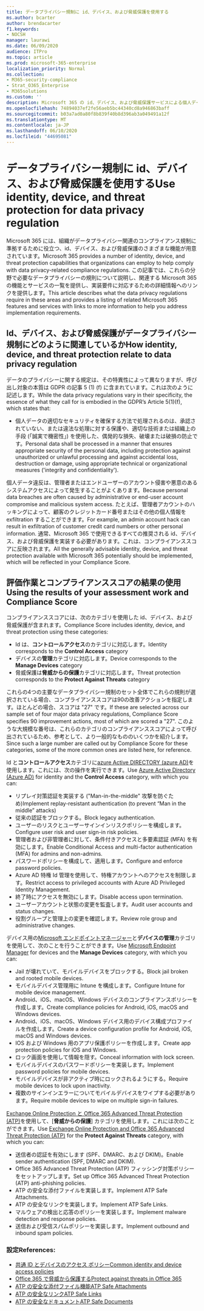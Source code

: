 ```yaml
---
title: データプライバシー規制に id、デバイス、および脅威保護を使用する
ms.author: bcarter
author: brendacarter
f1.keywords:
- NOCSH
manager: laurawi
ms.date: 06/09/2020
audience: ITPro
ms.topic: article
ms.prod: microsoft-365-enterprise
localization_priority: Normal
ms.collection:
- M365-security-compliance
- Strat_O365_Enterprise
- M365solutions
ms.custom: ''
description: Microsoft 365 の id、デバイス、および脅威保護サービスによる個人データ漏洩を防止します。
ms.openlocfilehash: 74894037ef2fe56aeb5bc44340cd8a946863baff
ms.sourcegitcommit: b03a7ad0a80f8b839f40b8d396ab3a049491a12f
ms.translationtype: MT
ms.contentlocale: ja-JP
ms.lasthandoff: 06/10/2020
ms.locfileid: "44695081"
---
```

# <a name="use-identity-device-and-threat-protection-for-data-privacy-regulation"></a><span data-ttu-id="6e2c2-103">データプライバシー規制に id、デバイス、および脅威保護を使用する</span><span class="sxs-lookup"><span data-stu-id="6e2c2-103">Use identity, device, and threat protection for data privacy regulation</span></span>

<span data-ttu-id="6e2c2-104">Microsoft 365 には、組織がデータプライバシー関連のコンプライアンス規制に準拠するために役立つ、id、デバイス、および脅威保護のさまざまな機能が用意されています。</span><span class="sxs-lookup"><span data-stu-id="6e2c2-104">Microsoft 365 provides a number of identity, device, and threat protection capabilities that organizations can employ to help comply with data privacy-related compliance regulations.</span></span> <span data-ttu-id="6e2c2-105">この記事では、これらの分野で必要なデータプライバシーの規則について説明し、関連する Microsoft 365 の機能とサービスの一覧を提供し、実装要件に対応するための詳細情報へのリンクを提供します。</span><span class="sxs-lookup"><span data-stu-id="6e2c2-105">This article describes what the data privacy regulations require in these areas and provides a listing of related Microsoft 365 features and services with links to more information to help you address implementation requirements.</span></span>

## <a name="how-identity-device-and-threat-protection-relate-to-data-privacy-regulation"></a><span data-ttu-id="6e2c2-106">Id、デバイス、および脅威保護がデータプライバシー規制にどのように関連しているか</span><span class="sxs-lookup"><span data-stu-id="6e2c2-106">How identity, device, and threat protection relate to data privacy regulation</span></span>

<span data-ttu-id="6e2c2-107">データのプライバシーに関する規定は、その特異性によって異なりますが、呼び出し対象の本質は GDPR の記事 5 (1) (f) に含まれています。これは次のように記述します。</span><span class="sxs-lookup"><span data-stu-id="6e2c2-107">While the data privacy regulations vary in their specificity, the essence of what they call for is embodied in the GDPR’s Article 5(1)(f), which states that:</span></span> 

- <span data-ttu-id="6e2c2-108">個人データの適切なセキュリティを確保する方法で処理されるのは、承認されていない、または違法な処理に対する保護や、適切な技術または組織上の手段 (「誠実で機密性」) を使用した、偶発的な損失、破壊または破損の防止です。</span><span class="sxs-lookup"><span data-stu-id="6e2c2-108">Personal data shall be processed in a manner that ensures appropriate security of the personal data, including protection against unauthorized or unlawful processing and against accidental loss, destruction or damage, using appropriate technical or organizational measures ('integrity and confidentiality').</span></span>

<span data-ttu-id="6e2c2-109">個人データ違反は、管理者またはエンドユーザーのアカウント侵害や悪意のあるシステムアクセスによって発生することがよくあります。</span><span class="sxs-lookup"><span data-stu-id="6e2c2-109">Because personal data breaches are often caused by administrative or end-user account compromise and malicious system access.</span></span> <span data-ttu-id="6e2c2-110">たとえば、管理者アカウントのハッキングによって、顧客のクレジットカード番号またはその他の個人情報を exfiltration することができます。</span><span class="sxs-lookup"><span data-stu-id="6e2c2-110">For example, an admin account hack can result in exfiltration of customer credit card numbers or other personal information.</span></span> <span data-ttu-id="6e2c2-111">通常、Microsoft 365 で使用できるすべての推奨される id、デバイス、および脅威保護を実装する必要があります。これは、コンプライアンススコアに反映されます。</span><span class="sxs-lookup"><span data-stu-id="6e2c2-111">All the generally advisable identity, device, and threat protection available with Microsoft 365 potentially should be implemented, which will be reflected in your Compliance Score.</span></span>

## <a name="using-the-results-of-your-assessment-work-and-compliance-score"></a><span data-ttu-id="6e2c2-112">評価作業とコンプライアンススコアの結果の使用</span><span class="sxs-lookup"><span data-stu-id="6e2c2-112">Using the results of your assessment work and Compliance Score</span></span>

<span data-ttu-id="6e2c2-113">コンプライアンススコアには、次のカテゴリを使用した id、デバイス、および脅威保護が含まれます。</span><span class="sxs-lookup"><span data-stu-id="6e2c2-113">Compliance Score includes identity, device, and threat protection using these categories:</span></span>

- <span data-ttu-id="6e2c2-114">Id は、**コントロールアクセス**のカテゴリに対応します。</span><span class="sxs-lookup"><span data-stu-id="6e2c2-114">Identity corresponds to the **Control Access** category</span></span>
- <span data-ttu-id="6e2c2-115">デバイスの**管理**カテゴリに対応します。</span><span class="sxs-lookup"><span data-stu-id="6e2c2-115">Device corresponds to the **Manage Devices** category</span></span>
- <span data-ttu-id="6e2c2-116">脅威保護は**脅威からの保護**カテゴリに対応します。</span><span class="sxs-lookup"><span data-stu-id="6e2c2-116">Threat protection corresponds to the **Protect Against Threats** category</span></span>
 
<span data-ttu-id="6e2c2-117">これらの4つの主要なデータプライバシー規制のセット全体でこれらの規則が選択されている場合、コンプライアンススコアは90の改善アクションを指定します。ほとんどの場合、スコアは "27" です。</span><span class="sxs-lookup"><span data-stu-id="6e2c2-117">If these are selected across our sample set of four major data privacy regulations, Compliance Score specifies 90 improvement actions, most of which are scored a "27".</span></span> <span data-ttu-id="6e2c2-118">このような大規模な番号は、これらのカテゴリのコンプライアンススコアによって呼び出されているため、参考として、より一般的なもののいくつかを紹介します。</span><span class="sxs-lookup"><span data-stu-id="6e2c2-118">Since such a large number are called out by Compliance Score for these categories, some of the more common ones are listed here, for reference.</span></span>

<span data-ttu-id="6e2c2-119">Id と**コントロールアクセス**カテゴリに[azure Active DIRECTORY (azure AD)](https://azure.microsoft.com/services/active-directory/)を使用します。これには、次の操作を実行できます。</span><span class="sxs-lookup"><span data-stu-id="6e2c2-119">Use [Azure Active Directory (Azure AD)](https://azure.microsoft.com/services/active-directory/) for identity and the **Control Access** category, with which you can:</span></span>

- <span data-ttu-id="6e2c2-120">リプレイ対策認証を実装する ("Man-in-the-middle" 攻撃を防ぐため)</span><span class="sxs-lookup"><span data-stu-id="6e2c2-120">Implement replay-resistant authentication (to prevent “Man in the middle” attacks)</span></span>
- <span data-ttu-id="6e2c2-121">従来の認証をブロックする。</span><span class="sxs-lookup"><span data-stu-id="6e2c2-121">Block legacy authentication.</span></span>
- <span data-ttu-id="6e2c2-122">ユーザーのリスクとユーザーサインインリスクポリシーを構成します。</span><span class="sxs-lookup"><span data-stu-id="6e2c2-122">Configure user risk and user sign-in risk policies.</span></span>
- <span data-ttu-id="6e2c2-123">管理者および非管理者に対して、条件付きアクセスと多要素認証 (MFA) を有効にします。</span><span class="sxs-lookup"><span data-stu-id="6e2c2-123">Enable Conditional Access and multi-factor authentication (MFA) for admins and non-admins.</span></span>
- <span data-ttu-id="6e2c2-124">パスワードポリシーを構成して、適用します。</span><span class="sxs-lookup"><span data-stu-id="6e2c2-124">Configure and enforce password policies.</span></span>
- <span data-ttu-id="6e2c2-125">Azure AD 特権 Id 管理を使用して、特権アカウントへのアクセスを制限します。</span><span class="sxs-lookup"><span data-stu-id="6e2c2-125">Restrict access to privileged accounts with Azure AD Privileged Identity Management.</span></span>
- <span data-ttu-id="6e2c2-126">終了時にアクセスを無効にします。</span><span class="sxs-lookup"><span data-stu-id="6e2c2-126">Disable access upon termination.</span></span>
- <span data-ttu-id="6e2c2-127">ユーザーアカウントと状態の変更を監査します。</span><span class="sxs-lookup"><span data-stu-id="6e2c2-127">Audit user accounts and status changes.</span></span>
- <span data-ttu-id="6e2c2-128">役割グループと管理上の変更を確認します。</span><span class="sxs-lookup"><span data-stu-id="6e2c2-128">Review role group and administrative changes.</span></span>

<span data-ttu-id="6e2c2-129">デバイス用の[Microsoft エンドポイントマネージャー](https://www.microsoft.com/microsoft-365/microsoft-endpoint-manager)と**デバイスの管理**カテゴリを使用して、次のことを行うことができます。</span><span class="sxs-lookup"><span data-stu-id="6e2c2-129">Use [Microsoft Endpoint Manager](https://www.microsoft.com/microsoft-365/microsoft-endpoint-manager) for devices and the **Manage Devices** category, with which you can:</span></span>

- <span data-ttu-id="6e2c2-130">Jail が壊れていて、モバイルデバイスをブロックする。</span><span class="sxs-lookup"><span data-stu-id="6e2c2-130">Block jail broken and rooted mobile devices.</span></span>
- <span data-ttu-id="6e2c2-131">モバイルデバイス管理用に Intune を構成します。</span><span class="sxs-lookup"><span data-stu-id="6e2c2-131">Configure Intune for mobile device management.</span></span>
- <span data-ttu-id="6e2c2-132">Android、iOS、macOS、Windows デバイスのコンプライアンスポリシーを作成します。</span><span class="sxs-lookup"><span data-stu-id="6e2c2-132">Create compliance policies for Android, iOS, macOS and Windows devices.</span></span>
- <span data-ttu-id="6e2c2-133">Android、iOS、macOS、Windows デバイス用のデバイス構成プロファイルを作成します。</span><span class="sxs-lookup"><span data-stu-id="6e2c2-133">Create a device configuration profile for Android, iOS, macOS and Windows devices.</span></span>
- <span data-ttu-id="6e2c2-134">IOS および Windows 用のアプリ保護ポリシーを作成します。</span><span class="sxs-lookup"><span data-stu-id="6e2c2-134">Create app protection policies for iOS and Windows.</span></span>
- <span data-ttu-id="6e2c2-135">ロック画面を使用して情報を隠す。</span><span class="sxs-lookup"><span data-stu-id="6e2c2-135">Conceal information with lock screen.</span></span>
- <span data-ttu-id="6e2c2-136">モバイルデバイスのパスワードポリシーを実装します。</span><span class="sxs-lookup"><span data-stu-id="6e2c2-136">Implement password policies for mobile devices.</span></span>
- <span data-ttu-id="6e2c2-137">モバイルデバイスが非アクティブ時にロックされるようにする。</span><span class="sxs-lookup"><span data-stu-id="6e2c2-137">Require mobile devices to lock upon inactivity.</span></span>
- <span data-ttu-id="6e2c2-138">複数のサインインエラーについてモバイルデバイスをワイプする必要があります。</span><span class="sxs-lookup"><span data-stu-id="6e2c2-138">Require mobile devices to wipe on multiple sign-in failures.</span></span>

<span data-ttu-id="6e2c2-139">[Exchange Online Protection と Office 365 Advanced Threat Protection (ATP)](../security/office-365-security/office-365-atp.md)を使用して、[**脅威からの保護**] カテゴリを使用します。これには次のことができます。</span><span class="sxs-lookup"><span data-stu-id="6e2c2-139">Use [Exchange Online Protection and Office 365 Advanced Threat Protection (ATP)](../security/office-365-security/office-365-atp.md) for the **Protect Against Threats** category, with which you can:</span></span>

- <span data-ttu-id="6e2c2-140">送信者の認証を有効にします (SPF、DMARC、および DKIM)。</span><span class="sxs-lookup"><span data-stu-id="6e2c2-140">Enable sender authentication (SPF, DMARC and DKIM).</span></span>
- <span data-ttu-id="6e2c2-141">Office 365 Advanced Threat Protection (ATP) フィッシング対策ポリシーをセットアップします。</span><span class="sxs-lookup"><span data-stu-id="6e2c2-141">Set up Office 365 Advanced Threat Protection (ATP) anti-phishing policies.</span></span>
- <span data-ttu-id="6e2c2-142">ATP の安全な添付ファイルを実装します。</span><span class="sxs-lookup"><span data-stu-id="6e2c2-142">Implement ATP Safe Attachments.</span></span>
- <span data-ttu-id="6e2c2-143">ATP の安全なリンクを実装します。</span><span class="sxs-lookup"><span data-stu-id="6e2c2-143">Implement ATP Safe Links.</span></span>
- <span data-ttu-id="6e2c2-144">マルウェアの検出と応答のポリシーを実装します。</span><span class="sxs-lookup"><span data-stu-id="6e2c2-144">Implement malware detection and response policies.</span></span>
- <span data-ttu-id="6e2c2-145">送信および受信スパムポリシーを実装します。</span><span class="sxs-lookup"><span data-stu-id="6e2c2-145">Implement outbound and inbound spam policies.</span></span>

### <a name="references"></a><span data-ttu-id="6e2c2-146">設定</span><span class="sxs-lookup"><span data-stu-id="6e2c2-146">References:</span></span>

- [<span data-ttu-id="6e2c2-147">共通 ID とデバイスのアクセス ポリシー</span><span class="sxs-lookup"><span data-stu-id="6e2c2-147">Common identity and device access policies</span></span>](../enterprise/identity-access-policies.md)
- [<span data-ttu-id="6e2c2-148">Office 365 で脅威から保護する</span><span class="sxs-lookup"><span data-stu-id="6e2c2-148">Protect against threats in Office 365</span></span>](https://support.office.com/article/protect-against-threats-in-office-365-b10023f6-f30f-45d3-b3ad-b71aa4aa0d58)
- [<span data-ttu-id="6e2c2-149">ATP の安全な添付ファイル機能</span><span class="sxs-lookup"><span data-stu-id="6e2c2-149">ATP Safe Attachments</span></span>](../security/office-365-security/atp-safe-attachments.md)
- [<span data-ttu-id="6e2c2-150">ATP の安全なリンク</span><span class="sxs-lookup"><span data-stu-id="6e2c2-150">ATP Safe Links</span></span>](../security/office-365-security/atp-safe-links.md)
- [<span data-ttu-id="6e2c2-151">ATP の安全なドキュメント</span><span class="sxs-lookup"><span data-stu-id="6e2c2-151">ATP Safe Documents</span></span>](../security/office-365-security/safe-docs.md)

